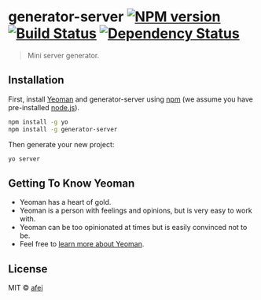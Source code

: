 # generator-server [![NPM version][npm-image]][npm-url] [![Build Status][travis-image]][travis-url] [![Dependency Status][daviddm-image]][daviddm-url]
> Mini server generator.

## Installation

First, install [Yeoman](http://yeoman.io) and generator-server using [npm](https://www.npmjs.com/) (we assume you have pre-installed [node.js](https://nodejs.org/)).

```bash
npm install -g yo
npm install -g generator-server
```

Then generate your new project:

```bash
yo server
```

## Getting To Know Yeoman

 * Yeoman has a heart of gold.
 * Yeoman is a person with feelings and opinions, but is very easy to work with.
 * Yeoman can be too opinionated at times but is easily convinced not to be.
 * Feel free to [learn more about Yeoman](http://yeoman.io/).

## License

MIT © [afei](https://github.com/afeiship)


[npm-image]: https://badge.fury.io/js/generator-server.svg
[npm-url]: https://npmjs.org/package/generator-server
[travis-image]: https://travis-ci.org/afeiship/generator-server.svg?branch=master
[travis-url]: https://travis-ci.org/afeiship/generator-server
[daviddm-image]: https://david-dm.org/afeiship/generator-server.svg?theme=shields.io
[daviddm-url]: https://david-dm.org/afeiship/generator-server
